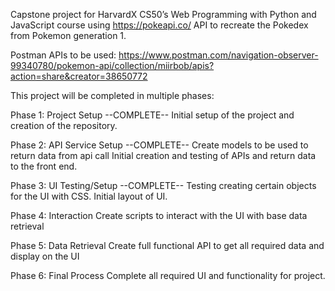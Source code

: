 Capstone project for HarvardX CS50’s Web Programming with Python and JavaScript course using https://pokeapi.co/ API to recreate the Pokedex from Pokemon generation 1.

Postman APIs to be used:
https://www.postman.com/navigation-observer-99340780/pokemon-api/collection/miirbob/apis?action=share&creator=38650772


This project will be completed in multiple phases:

Phase 1: Project Setup --COMPLETE--
  Initial setup of the project and creation of the repository.

Phase 2: API Service Setup --COMPLETE--
  Create models to be used to return data from api call 
  Initial creation and testing of APIs and return data to the front end.

Phase 3: UI Testing/Setup --COMPLETE--
  Testing creating certain objects for the UI with CSS. Initial layout of UI.

Phase 4: Interaction
  Create scripts to interact with the UI with base data retrieval 

Phase 5: Data Retrieval 
  Create full functional API to get all required data and display on the UI

Phase 6: Final Process
  Complete all required UI and functionality for project.
